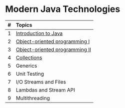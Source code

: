 # Modern Java Technologies


| # |   Topics   |
|:--|:-----------|
| 1 | [Introduction to Java](https://github.com/lianaivanova/modern-java-technologies/tree/master/1-introduction-to-java)|
| 2 | [Object-oriented programming  I](https://github.com/lianaivanova/modern-java-technologies/tree/master/2-object-oriented-programming-i)|
| 3 | [Object-oriented programming  II](https://github.com/lianaivanova/modern-java-technologies/tree/master/3-object-oriented-programming-ii) |
| 4 | [Collections](https://github.com/lianaivanova/modern-java-technologies/tree/master/4-collections)|
| 5 | Generics                        |
| 6 | Unit Testing                    |
| 7 | I/O Streams and Files           |
| 8 | Lambdas and Stream API          |
| 9 | Multithreading                  |

